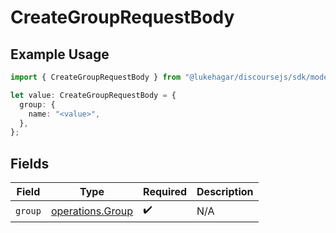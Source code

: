 # CreateGroupRequestBody

## Example Usage

```typescript
import { CreateGroupRequestBody } from "@lukehagar/discoursejs/sdk/models/operations";

let value: CreateGroupRequestBody = {
  group: {
    name: "<value>",
  },
};
```

## Fields

| Field                                                       | Type                                                        | Required                                                    | Description                                                 |
| ----------------------------------------------------------- | ----------------------------------------------------------- | ----------------------------------------------------------- | ----------------------------------------------------------- |
| `group`                                                     | [operations.Group](../../../sdk/models/operations/group.md) | :heavy_check_mark:                                          | N/A                                                         |